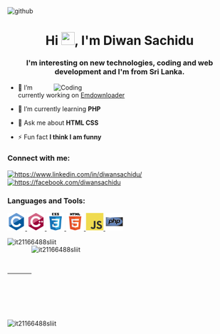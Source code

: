 ![github](https://blogger.googleusercontent.com/img/a/AVvXsEiph1c5iNmnmGC28Bh8bPGm5e0bxWDevECxQ9cu7zRVg1swy3BMmYEy4grA5ifH8QwReO5ZJaXATYixqDLHUMvYFxoKxm4rums-WRMrBzRHbQKmsG30k6vd9TBcOPjR555v9QkXMYi8ps8sqK1RTwt_P7K7_OpKRt-lk2H0uxunLc2_Fuo0PlHqnKxz=s1600)
<h1 align="center">Hi <img src="https://raw.githubusercontent.com/MartinHeinz/MartinHeinz/master/wave.gif" height="29.14px" width="30px">, I'm Diwan Sachidu</h1>
<h3 align="center">I'm interesting on new technologies, coding and web development and I'm from Sri Lanka.</h3>
<img align="right" alt="Coding" width="400" src="https://cdn.dribbble.com/users/1162077/screenshots/3848914/programmer.gif">



- 🔭 I’m currently working on [Emdownloader](https://emdownloader.com/)

- 🌱 I’m currently learning **PHP**

- 💬 Ask me about **HTML CSS**

- ⚡ Fun fact **I think I am funny**

<h3 align="left">Connect with me:</h3>
<p align="left">
<a href="https://linkedin.com/in/diwansachidu/" target="blank"><img align="center" src="https://raw.githubusercontent.com/rahuldkjain/github-profile-readme-generator/master/src/images/icons/Social/linked-in-alt.svg" alt="https://www.linkedin.com/in/diwansachidu/" height="30" width="40" /></a>
<a href="https://facebook.com/diwansachidu" target="blank"><img align="center" src="https://raw.githubusercontent.com/rahuldkjain/github-profile-readme-generator/master/src/images/icons/Social/facebook.svg" alt="https://facebook.com/diwansachidu" height="30" width="40" /></a>
</p>

<h3 align="left">Languages and Tools:</h3>
<p align="left"> <a href="https://www.cprogramming.com/" target="_blank" rel="noreferrer"> <img src="https://raw.githubusercontent.com/devicons/devicon/master/icons/c/c-original.svg" alt="c" width="40" height="40"/> </a> <a href="https://www.w3schools.com/cpp/" target="_blank" rel="noreferrer"> <img src="https://raw.githubusercontent.com/devicons/devicon/master/icons/cplusplus/cplusplus-original.svg" alt="cplusplus" width="40" height="40"/> </a> <a href="https://www.w3schools.com/css/" target="_blank" rel="noreferrer"> <img src="https://raw.githubusercontent.com/devicons/devicon/master/icons/css3/css3-original-wordmark.svg" alt="css3" width="40" height="40"/> </a> <a href="https://www.w3.org/html/" target="_blank" rel="noreferrer"> <img src="https://raw.githubusercontent.com/devicons/devicon/master/icons/html5/html5-original-wordmark.svg" alt="html5" width="40" height="40"/> </a> <a href="https://developer.mozilla.org/en-US/docs/Web/JavaScript" target="_blank" rel="noreferrer"> <img src="https://raw.githubusercontent.com/devicons/devicon/master/icons/javascript/javascript-original.svg" alt="javascript" width="40" height="40"/> </a> <a href="https://www.php.net" target="_blank" rel="noreferrer"> <img src="https://raw.githubusercontent.com/devicons/devicon/master/icons/php/php-original.svg" alt="php" width="40" height="40"/> </a> </p>

<p><img align="left" src="https://github-readme-stats.vercel.app/api/top-langs?username=it21166488sliit&show_icons=true&locale=en&layout=compact" alt="it21166488sliit" /></p>

<p>&nbsp;<img align="right" width="450px" height="165px" src="https://github-readme-stats.vercel.app/api?username=it21166488sliit&show_icons=true&locale=en" alt="it21166488sliit" /></p><br><br><hr>

<p><img align="center" src="https://github-readme-streak-stats.herokuapp.com/?user=it21166488sliit&" alt="it21166488sliit" /></p>

